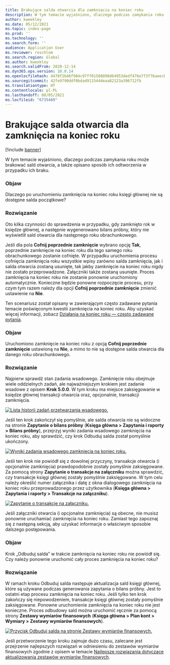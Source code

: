 ```yaml
---
title: Brakujące salda otwarcia dla zamknięcia na koniec roku
description: W tym temacie wyjaśniono, dlaczego podczas zamykania roku może brakować sald otwarcia, a także opisano sposób ich odtworzenia w przypadku ich braku.
author: kweekley
ms.date: 05/12/2021
ms.topic: index-page
ms.prod: ''
ms.technology: ''
ms.search.form: ''
audience: Application User
ms.reviewer: roschlom
ms.search.region: Global
ms.author: kweekley
ms.search.validFrom: 2020-12-14
ms.dyn365.ops.version: 10.0.14
ms.openlocfilehash: 4478f2b46f984c97ff01588098d64953dedf476e7f3f76aeecb29a0ff0074b9d
ms.sourcegitcommit: 42fe9790ddf0bdad911544deaa82123a396712fb
ms.translationtype: HT
ms.contentlocale: pl-PL
ms.lasthandoff: 08/05/2021
ms.locfileid: "6735469"
---
```

# <a name="year-end-close-missing-opening-balances"></a>Brakujące salda otwarcia dla zamknięcia na koniec roku

[!include [banner](../includes/banner.md)]

W tym temacie wyjaśniono, dlaczego podczas zamykania roku może brakować sald otwarcia, a także opisano sposób ich odtworzenia w przypadku ich braku.

### <a name="symptom"></a>Objaw

Dlaczego po uruchomieniu zamknięcia na koniec roku księgi głównej nie są dostępne salda początkowe? 

### <a name="resolution"></a>Rozwiązanie

Oto kilka czynności do sprawdzenia w przypadku, gdy zamknięto rok w księdze głównej, a następnie wygenerowano bilans próbny, który nie wyświetlił sald otwarcia dla następnego roku obrachunkowego.

Jeśli dla pola **Cofnij poprzednie zamknięcie** wybrano opcję **Tak**, poprzednie zamknięcie na koniec roku dla tego samego roku obrachunkowego zostanie cofnięte. W przypadku uruchomienia procesu cofnięcia zamknięcia roku wszystkie wpisy zarówno salda zamknięcia, jak i salda otwarcia zostaną usunięte, tak jakby zamknięcie na koniec roku nigdy nie zostało przeprowadzone. Załączniki także zostaną usunięte. Proces zamknięcia na koniec roku nie zostanie ponownie uruchomiony automatycznie. Konieczne będzie ponowne rozpoczęcie procesu, przy czym tym razem należy dla opcji **Cofnij poprzednie zamknięcie** zmienić ustawienie na **Nie**.

Ten scenariusz został opisany w zawierającym często zadawane pytania temacie poświęconym kwestii zamknięcia na koniec roku. Aby uzyskać więcej informacji, zobacz [Działania na koniec roku — często zadawane pytania](faq-year-end-activities.md).

### <a name="symptom"></a>Objaw

Uruchomiono zamknięcie na koniec roku z opcją **Cofnij poprzednie zamknięcie** ustawioną na **Nie**, a mimo to nie są dostępne salda otwarcia dla danego roku obrachunkowego.

### <a name="resolution"></a>Rozwiązanie

Najpierw sprawdź stan zadania wsadowego. Zamknięcie roku obejmuje wiele oddzielnych zadań, ale najważniejszym krokiem jest zadanie wsadowe z opisem **Krok 5.0.0**. W tym kroku ma miejsce zaksięgowanie w księdze głównej transakcji otwarcia oraz, opcjonalnie, transakcji zamknięcia. 

[![Lista historii zadań przetwarzania wsadowego.](./media/yec-mssng-open-blnces-01.png)](./media/yec-mssng-open-blnces-01.png)

Jeśli ten krok zakończył się pomyślnie, ale salda otwarcia nie są widoczne na stronie **Zapytanie o bilans próbny** (**Księga główna > Zapytania i raporty > Bilans próbny**), przejrzyj wyniki zadania wsadowego zamknięcia na koniec roku, aby sprawdzić, czy krok Odbuduj salda został pomyślnie ukończony.

[![Wyniki zadania wsadowego zamknięcia na koniec roku.](./media/yec-mssng-open-blnces-02.png)](./media/yec-mssng-open-blnces-02.png)

Jeśli ten krok nie powiódł się z dowolnej przyczyny, transakcje otwarcia (i opcjonalnie zamknięcia) prawdopodobnie zostały pomyślnie zaksięgowane. Za pomocą strony **Zapytanie o transakcje na załączniku** można sprawdzić, czy transakcje księgi głównej zostały pomyślnie zaksięgowane. W tym celu należy określić numer załącznika i datę z okna dialogowego zamknięcia na koniec roku przeprowadzonego przez użytkownika (**Księga główna > Zapytania i raporty > Transakcje na załączniku**).

[![Zapytanie o transakcje na załączniku.](./media/yec-mssng-open-blnces-03.png)](./media/yec-mssng-open-blnces-03.png)

Jeśli załączniki otwarcia (i opcjonalne zamknięcia) są obecne, nie musisz ponownie uruchamiać zamknięcia na koniec roku. Zamiast tego zapoznaj się z następną sekcją, aby uzyskać informacje o właściwym sposobie dalszego postępowania.

### <a name="symptom"></a>Objaw

Krok „Odbuduj salda” w trakcie zamknięcia na koniec roku nie powiódł się. Czy należy ponownie uruchomić cały proces zamknięcia na koniec roku?

### <a name="resolution"></a>Rozwiązanie

W ramach kroku Odbuduj salda następuje aktualizacja sald księgi głównej, które są używane podczas generowania zapytania o bilans próbny.  Jest to ostatni etap procesu zamknięcia na koniec roku.  Jeśli tylko ten krok zakończy się niepowodzeniem, transakcje księgi głównej zostały pomyślnie zaksięgowane.  Ponowne uruchomienie zamknięcia na koniec roku nie jest konieczne. Proces odbudowy sald można uruchomić ręcznie za pomocą strony **Zestawy wymiarów finansowych** (**Księga główna > Plan kont > Wymiary > Zestawy wymiarów finansowych**).

[![Przycisk Odbuduj salda na stronie Zestawy wymiarów finansowych.](./media/yec-mssng-open-blnces-04.png)](./media/yec-mssng-open-blnces-04.png)

Jeśli przetworzenie tego kroku zajmuje dużo czasu, zalecane jest przejrzenie najlepszych rozwiązań w odniesieniu do zestawów wymiarów finansowych zgodnie z opisem w temacie [Najlepsze rozwiązania dotyczące aktualizowania zestawów wymiarów finansowych](https://community.dynamics.com/365/financeandoperations/b/dynamics-365-finance-blog/posts/best-practices-for-updating-financial-dimension-set-dimension-sets). 

